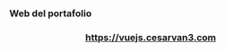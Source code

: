 <h3>Web del portafolio<h3>
<p align="center">
  <a href="https://vuejs.cesarvan3.com/vue01">
    https://vuejs.cesarvan3.com
  </a>
</p>

